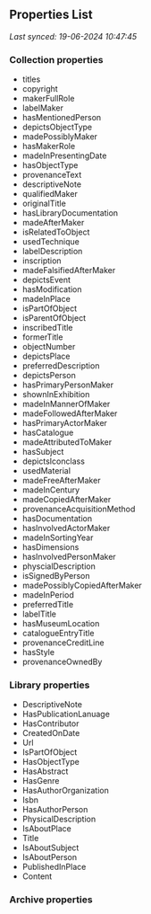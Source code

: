 ## Properties List

_Last synced: 19-06-2024 10:47:45_

### Collection properties
- titles
- copyright
- makerFullRole
- labelMaker
- hasMentionedPerson
- depictsObjectType
- madePossiblyMaker
- hasMakerRole
- madeInPresentingDate
- hasObjectType
- provenanceText
- descriptiveNote
- qualifiedMaker
- originalTitle
- hasLibraryDocumentation
- madeAfterMaker
- isRelatedToObject
- usedTechnique
- labelDescription
- inscription
- madeFalsifiedAfterMaker
- depictsEvent
- hasModification
- madeInPlace
- isPartOfObject
- isParentOfObject
- inscribedTitle
- formerTitle
- objectNumber
- depictsPlace
- preferredDescription
- depictsPerson
- hasPrimaryPersonMaker
- shownInExhibition
- madeInMannerOfMaker
- madeFollowedAfterMaker
- hasPrimaryActorMaker
- hasCatalogue
- madeAttributedToMaker
- hasSubject
- depictsIconclass
- usedMaterial
- madeFreeAfterMaker
- madeInCentury
- madeCopiedAfterMaker
- provenanceAcquisitionMethod
- hasDocumentation
- hasInvolvedActorMaker
- madeInSortingYear
- hasDimensions
- hasInvolvedPersonMaker
- physcialDescription
- isSignedByPerson
- madePossiblyCopiedAfterMaker
- madeInPeriod
- preferredTitle
- labelTitle
- hasMuseumLocation
- catalogueEntryTitle
- provenanceCreditLine
- hasStyle
- provenanceOwnedBy
### Library properties
- DescriptiveNote
- HasPublicationLanuage
- HasContributor
- CreatedOnDate
- Url
- IsPartOfObject
- HasObjectType
- HasAbstract
- HasGenre
- HasAuthorOrganization
- Isbn
- HasAuthorPerson
- PhysicalDescription
- IsAboutPlace
- Title
- IsAboutSubject
- IsAboutPerson
- PublishedInPlace
- Content
### Archive properties
